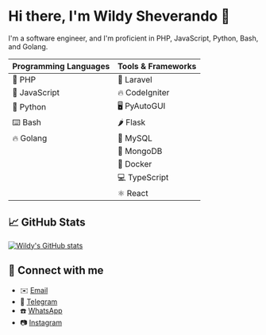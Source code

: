 
# Hi there, I'm Wildy Sheverando 👋

I'm a software engineer, and I'm proficient in PHP, JavaScript, Python, Bash, and Golang.

| Programming Languages | Tools & Frameworks |
| --------------------- | ----------------- |
| 🐘 PHP                | 💙 Laravel         |
| 🌟 JavaScript         | 🔥 CodeIgniter     |
| 🐍 Python             | 🖥️ PyAutoGUI       |
| ⌨️ Bash               | 🌶️ Flask           |
| 🔥 Golang             | 🐬 MySQL           |
|                      | 🍃 MongoDB        |
|                      | 🐳 Docker          |
|                      | 💻 TypeScript      |
|                      | ⚛️ React           |

## 📈 GitHub Stats
[![Wildy's GitHub stats](https://github-readme-stats.vercel.app/api?username=wildy8283&show_icons=true&theme=tokyonight)](https://github.com/wildy8283)

## 🔗 Connect with me
- ✉️ [Email](mailto:admin@wildy.my.id)
- 📱  [Telegram](https://t.me/wildy8283)
- ☎️ [WhatsApp](https://wa.me/6281219577470)
- 📷 [Instagram](https://instagram.com/wildy8283)
